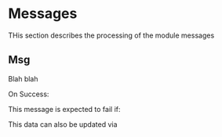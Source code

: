 # Messages

THis section describes the processing of the module messages

## Msg

Blah blah

On Success:

This message is expected to fail if:

This data can also be updated via